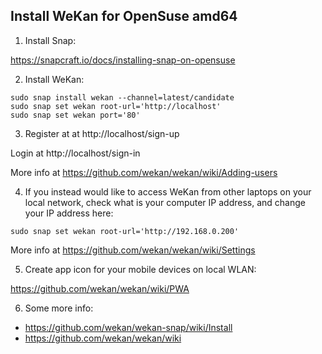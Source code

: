 ## Install WeKan for OpenSuse amd64

1) Install Snap:

https://snapcraft.io/docs/installing-snap-on-opensuse

2) Install WeKan:

```
sudo snap install wekan --channel=latest/candidate
sudo snap set wekan root-url='http://localhost'
sudo snap set wekan port='80'
```

3) Register at at http://localhost/sign-up

Login at http://localhost/sign-in

More info at https://github.com/wekan/wekan/wiki/Adding-users

4) If you instead would like to access WeKan from other
laptops on your local network, check what is your computer
IP address, and change your IP address here:
<!-- Batyr Ashim 20.06.2024 я не могу менять так как это не проблема, это нужная ссылка проекта -->
```
sudo snap set wekan root-url='http://192.168.0.200'
```

More info at https://github.com/wekan/wekan/wiki/Settings

5) Create app icon for your mobile devices on local WLAN:

https://github.com/wekan/wekan/wiki/PWA

6) Some more info:

- https://github.com/wekan/wekan-snap/wiki/Install
- https://github.com/wekan/wekan/wiki
